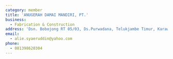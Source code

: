 ```yaml
---
category: member
title: 'ANUGERAH DAMAI MANDIRI, PT.'
business:
  - Fabrication & Construction
address: 'Dsn. Bobojong RT 05/03, Ds.Purwadana, Telukjambe Timur, Karawang'
email:
  - alie.syaeruddin@yahoo.com
phone:
  - 081398620304
---
```

